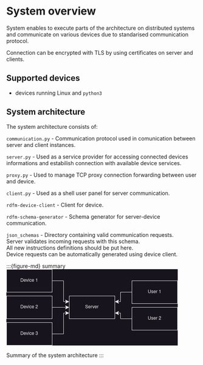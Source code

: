 # System overview

System enables to execute parts of the architecture on distributed systems
and communicate on various devices due to standarised communication protocol.

Connection can be encrypted with TLS by using certificates on server
and clients.

## Supported devices

* devices running Linux and ``python3``

## System architecture

The system architecture consists of:

``communication.py`` - Communication protocol used in comunication between
server and client instances.

``server.py`` - Used as a service provider for accessing connected devices
informations and estabilish connection with available device services.

``proxy.py`` - Used to manage TCP proxy connection forwarding between user
and device.

``client.py`` - Used as a shell user panel for server communication.

``rdfm-device-client`` - Client for device.

``rdfm-schema-generator`` - Schema generator for server-device communication.

``json_schemas`` - Directory containing valid communication requests. \
Server validates incoming requests with this schema. \
All new instructions definitions should be put here. \
Device requests can be automatically generated using device client.

:::{figure-md} summary
![Architecture summary](images/summary.png)

Summary of the system architecture
:::
